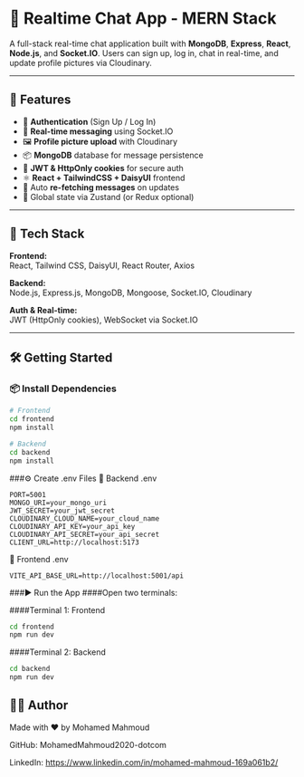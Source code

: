 # 💬 Realtime Chat App - MERN Stack

A full-stack real-time chat application built with **MongoDB**, **Express**, **React**, **Node.js**, and **Socket.IO**. Users can sign up, log in, chat in real-time, and update profile pictures via Cloudinary.

---

## 🚀 Features

- 🔐 **Authentication** (Sign Up / Log In)
- 💬 **Real-time messaging** using Socket.IO
- 🖼️ **Profile picture upload** with Cloudinary
- 📦 **MongoDB** database for message persistence
- 🍪 **JWT & HttpOnly cookies** for secure auth
- ⚛️ **React + TailwindCSS + DaisyUI** frontend
- 🔄 Auto **re-fetching messages** on updates
- 🧠 Global state via Zustand (or Redux optional)

---

## 📁 Tech Stack

**Frontend:**  
React, Tailwind CSS, DaisyUI, React Router, Axios

**Backend:**  
Node.js, Express.js, MongoDB, Mongoose, Socket.IO, Cloudinary

**Auth & Real-time:**  
JWT (HttpOnly cookies), WebSocket via Socket.IO

---

## 🛠️ Getting Started

### 📦 Install Dependencies

```bash
# Frontend
cd frontend
npm install

# Backend
cd backend
npm install
```

###⚙️ Create .env Files
🔧 Backend .env
```env
PORT=5001
MONGO_URI=your_mongo_uri
JWT_SECRET=your_jwt_secret
CLOUDINARY_CLOUD_NAME=your_cloud_name
CLOUDINARY_API_KEY=your_api_key
CLOUDINARY_API_SECRET=your_api_secret
CLIENT_URL=http://localhost:5173
```
🔧 Frontend .env
```env
VITE_API_BASE_URL=http://localhost:5001/api
```

###▶️ Run the App
####Open two terminals:

####Terminal 1: Frontend
```bash
cd frontend
npm run dev
```
####Terminal 2: Backend
```bash
cd backend
npm run dev
```

## 👨‍💻 Author
Made with ❤️ by Mohamed Mahmoud

GitHub: MohamedMahmoud2020-dotcom

LinkedIn: https://www.linkedin.com/in/mohamed-mahmoud-169a061b2/

